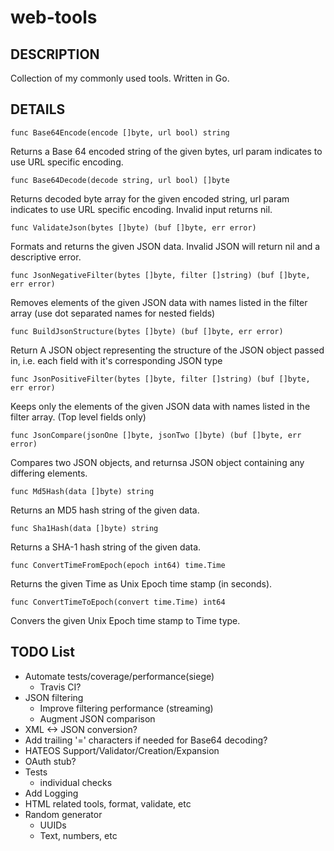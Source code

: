 web-tools
=========

## DESCRIPTION

Collection of my commonly used tools.
Written in Go.

## DETAILS

`func Base64Encode(encode []byte, url bool) string`

Returns a Base 64 encoded string of the given bytes, url param indicates to use URL specific encoding.

`func Base64Decode(decode string, url bool) []byte`

Returns decoded byte array for the given encoded string, url param indicates to use URL specific encoding.
Invalid input returns nil.

`func ValidateJson(bytes []byte) (buf []byte, err error)`

Formats and returns the given JSON data. Invalid JSON will return nil and a descriptive error.

`func JsonNegativeFilter(bytes []byte, filter []string) (buf []byte, err error)`

Removes elements of the given JSON data with names listed in the filter array (use dot separated names for nested fields)

`func BuildJsonStructure(bytes []byte) (buf []byte, err error)`

Return A JSON object representing the structure of the JSON object passed in, i.e. each field with it's corresponding JSON type

`func JsonPositiveFilter(bytes []byte, filter []string) (buf []byte, err error)`

Keeps only the elements of the given JSON data with names listed in the filter array. (Top level fields only)

`func JsonCompare(jsonOne []byte, jsonTwo []byte) (buf []byte, err error)`

Compares two JSON objects, and returnsa JSON object containing any differing elements.

`func Md5Hash(data []byte) string`

Returns an MD5 hash string of the given data.

`func Sha1Hash(data []byte) string`

Returns a SHA-1 hash string of the given data.

`func ConvertTimeFromEpoch(epoch int64) time.Time`

Returns the given Time as Unix Epoch time stamp (in seconds).

`func ConvertTimeToEpoch(convert time.Time) int64`

Convers the given Unix Epoch time stamp to Time type.


## TODO List

- Automate tests/coverage/performance(siege)
	- Travis CI?
- JSON filtering
	- Improve filtering performance (streaming)
	- Augment JSON comparison
- XML <-> JSON conversion?
- Add trailing '=' characters if needed for Base64 decoding?
- HATEOS Support/Validator/Creation/Expansion
- OAuth stub?
- Tests
	- individual checks
- Add Logging
- HTML related tools, format, validate, etc
- Random generator
	- UUIDs
	- Text, numbers, etc